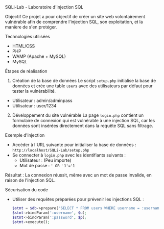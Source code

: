   SQLi-Lab - Laboratoire d'injection SQL

 Objectif
Ce projet a pour objectif de créer un site web volontairement vulnérable afin de comprendre l'injection SQL, son exploitation, et la manière de s'en protéger.

 Technologies utilisées
- HTML/CSS
- PHP
- WAMP (Apache + MySQL)
- MySQL

 Étapes de réalisation

 1. Création de la base de données
Le script `setup.php` initialise la base de données et crée une table `users` avec des utilisateurs par défaut pour tester la vulnérabilité.
- Utilisateur : admin/adminpass
- Utilisateur : user/1234

 2. Développement du site vulnérable
La page `login.php` contient un formulaire de connexion qui est vulnérable à une injection SQL, car les données sont insérées directement dans la requête SQL sans filtrage.

 Exemple d'injection
- Accéder à l'URL suivante pour initialiser la base de données : `http://localhost/SQLi-Lab/setup.php`
- Se connecter à `login.php` avec les identifiants suivants :
  - Utilisateur : (Peu importe)
  - Mot de passe : `' OR '1'='1`

Résultat : La connexion réussit, même avec un mot de passe invalide, en raison de l'injection SQL.

 Sécurisation du code
 
- Utiliser des requêtes préparées pour prévenir les injections SQL :
  ```php
  $stmt = $db->prepare("SELECT * FROM users WHERE username = :username AND password = :password");
  $stmt->bindParam(':username', $u);
  $stmt->bindParam(':password', $p);
  $stmt->execute();

